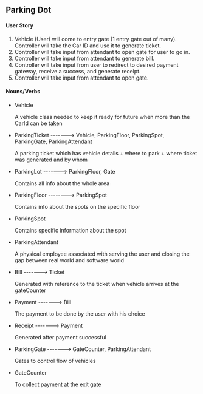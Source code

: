 
## Parking Dot

#### User Story

1. Vehicle (User) will come to entry gate (1 entry gate out of many). Controller will take the Car ID and use it to generate ticket.
2. Controller will take input from attendant to open gate for user to go in.
3. Controller will take input from attendant to generate bill.
4. Controller will take input from user to redirect to desired payment gateway, receive a success, and generate receipt.
5. Controller will take input from attendant to open gate.

#### Nouns/Verbs

- Vehicle

    A vehicle class needed to keep it ready for future when more than the CarId can be taken
- ParkingTicket -------> Vehicle, ParkingFloor, ParkingSpot, ParkingGate, ParkingAttendant
    
    A parking ticket which has vehicle details + where to park + where ticket was generated and by whom
- ParkingLot -------> ParkingFloor, Gate
    
    Contains all info about the whole area
- ParkingFloor --------> ParkingSpot
    
    Contains info about the spots on the specific floor
- ParkingSpot
    
    Contains specific information about the spot
- ParkingAttendant
    
    A physical employee associated with serving the user and closing the gap between real world and software world
- Bill -------> Ticket
    
    Generated with reference to the ticket when vehicle arrives at the gateCounter
- Payment -------> Bill

    The payment to be done by the user with his choice
- Receipt -------> Payment
    
    Generated after payment successful
- ParkingGate -------> GateCounter, ParkingAttendant
    
    Gates to control flow of vehicles
- GateCounter
    
    To collect payment at the exit gate
